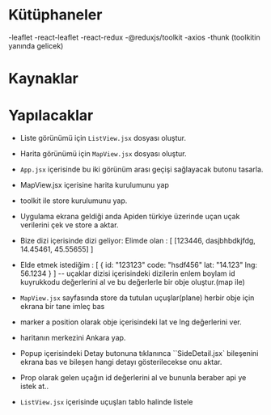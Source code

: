 # Kütüphaneler

-leaflet
-react-leaflet
-react-redux
-@reduxjs/toolkit
-axios
-thunk (toolkitin yanında gelicek)

# Kaynaklar

# Yapılacaklar

- Liste görünümü için `ListView.jsx` dosyası oluştur.
- Harita görünümü için `MapView.jsx` dosyası oluştur.
- `App.jsx` içerisinde bu iki görünüm arası geçişi sağlayacak butonu tasarla.
- MapView.jsx içerisine harita kurulumunu yap
- toolkit ile store kurulumunu yap.
- Uygulama ekrana geldiği anda Apiden türkiye üzerinde uçan uçak verilerini çek ve store a aktar.
- Bize dizi içerisinde dizi geliyor: Elimde olan : [
  [123446, dasjbhbdkjfdg, 14.45461, 45.55655]
  ]

- Elde etmek istediğim : [
  {
  id: "123123"
  code: "hsdf456"
  lat: "14.123"
  lng: 56.1234
  }
  ]
  -- uçaklar dizisi içerisindeki dizilerin enlem boylam id kuyrukkodu değerlerini al ve bu değerlerle bir obje oluştur.(map ile)
- `MapView.jsx` sayfasında store da tutulan uçuşlar(plane) herbir obje için ekrana bir tane imleç bas
- marker a position olarak obje içerisindeki lat ve lng değerlerini ver.
- haritanın merkezini Ankara yap.
- Popup içerisindeki Detay butonuna tıklanınca ``SideDetail.jsx` bileşenini ekrana bas ve bileşen hangi detayı gösterilecekse onu aktar.
- Prop olarak gelen uçağın id değerlerini al ve bununla beraber api ye istek at..
- `ListView.jsx` içerisinde uçuşları tablo halinde listele
